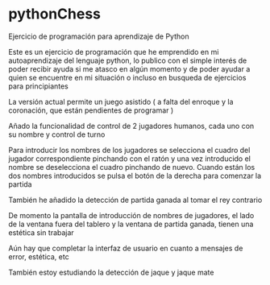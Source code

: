 # pythonChess
Ejercicio de programación para aprendizaje de Python

Este es un ejercicio de programación que he emprendido en mi autoaprendizaje del lenguaje python, lo publico con el simple interés de poder recibir ayuda si me atasco en algún momento y de poder ayudar a quien se encuentre en mi situación o incluso en busqueda de ejercicios para principiantes

La versión actual permite un juego asistido ( a falta del enroque y la coronación, que están pendientes de programar )

Añado la funcionalidad de control de 2 jugadores humanos, cada uno con su nombre y control de turno

Para introducir los nombres de los jugadores se selecciona el cuadro del jugador correspondiente pinchando con el ratón y una vez introducido el nombre se deselecciona el cuadro pinchando de nuevo. Cuando están los dos nombres introducidos se pulsa el botón de la derecha para comenzar la partida

También he añadido la detección de partida ganada al tomar el rey contrario

De momento la pantalla de introducción de nombres de jugadores, el lado de la ventana fuera del tablero y la ventana de partida ganada, tienen una estética sin trabajar

Aún hay que completar la interfaz de usuario en cuanto a mensajes de error, estética, etc

También estoy estudiando la detección de jaque y jaque mate
